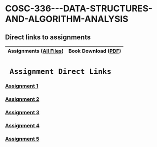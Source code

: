 # COSC-336---DATA-STRUCTURES-AND-ALGORITHM-ANALYSIS
## Direct links to assignments


| Assignments ([All Files](https://github.com/Bab-exe/COSC-336---DATA-STRUCTURES-AND-ALGORITHM-ANALYSIS/tree/main/Assignments)) |  Book Download ([PDF](https://github.com/Bab-exe/COSC-336---DATA-STRUCTURES-AND-ALGORITHM-ANALYSIS/blob/29a9d3ea6b27e2220c7e3536e7c592d8d94b1d68/Thomas%20H.%20Cormen%2C%20Charles%20E.%20Leiserson%2C%20Ronald%20L.%20Rivest%2C%20Clifford%20Stein%20-%20Introduction%20to%20Algorithms-The%20MIT%20Press%20(2022).pdf)) |
| - | - |


# **` Assignment Direct Links`**
 ### [Assignment 1](https://github.com/Bab-exe/COSC-336---DATA-STRUCTURES-AND-ALGORITHM-ANALYSIS/tree/main/Assignments/Assignment_1) 
    
 ### [Assignment 2](https://github.com/Bab-exe/COSC-336---DATA-STRUCTURES-AND-ALGORITHM-ANALYSIS/tree/main/Assignments/Assignment_2) 

 ### [Assignment 3](https://github.com/Bab-exe/COSC-336---DATA-STRUCTURES-AND-ALGORITHM-ANALYSIS/tree/main/Assignments/Assignment_3) 
 
 ### [Assignment 4](https://github.com/Bab-exe/COSC-336---DATA-STRUCTURES-AND-ALGORITHM-ANALYSIS/tree/main/Assignments/Assignment_4) 
 
 ### [Assignment 5](https://github.com/Bab-exe/COSC-336---DATA-STRUCTURES-AND-ALGORITHM-ANALYSIS/tree/main/Assignments/Assignment_5) 
  <!-- 
 ### [Assignment 6](https://github.com/Bab-exe/COSC-336---DATA-STRUCTURES-AND-ALGORITHM-ANALYSIS/tree/main/Assignments/Assignment_6) 
 
 ### [Assignment 7](https://github.com/Bab-exe/COSC-336---DATA-STRUCTURES-AND-ALGORITHM-ANALYSIS/tree/main/Assignments/Assignment_7) 

 ### [Assignment 8](https://github.com/Bab-exe/COSC-336---DATA-STRUCTURES-AND-ALGORITHM-ANALYSIS/tree/main/Assignments/Assignment_8) 
 -->
    
